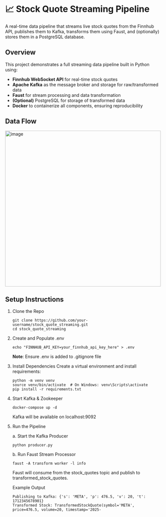 # 📈 Stock Quote Streaming Pipeline

A real-time data pipeline that streams live stock quotes from the Finnhub API, publishes them to Kafka, transforms them using Faust, and (optionally) stores them in a PostgreSQL database.

## Overview

This project demonstrates a full streaming data pipeline built in Python using:

- **Finnhub WebSocket API** for real-time stock quotes
- **Apache Kafka** as the message broker and storage for raw/transformed data
- **Faust** for stream processing and data transformation
- **(Optional)** PostgreSQL for storage of transformed data
- **Docker** to containerize all components, ensuring reproducibility

## Data Flow

<img width="502" alt="image" src="https://github.com/user-attachments/assets/6d8239fa-7d5e-4280-8b4e-228d1373604e" />

## Setup Instructions

1. Clone the Repo

    ```
    git clone https://github.com/your-username/stock_quote_streaming.git
    cd stock_quote_streaming
    ```

2. Create and Populate .env
   
    `echo "FINNHUB_API_KEY=your_finnhub_api_key_here" > .env`
    
    **Note**: Ensure .env is added to .gitignore file

3. Install Dependencies
    Create a virtual environment and install requirements:
    ```
    python -m venv venv
    source venv/bin/activate  # On Windows: venv\Scripts\activate
    pip install -r requirements.txt
    ```

4. Start Kafka & Zookeeper
   
    `docker-compose up -d`
    
    Kafka will be available on localhost:9092

5. Run the Pipeline

    a. Start the Kafka Producer
    
    `python producer.py`

    b. Run Faust Stream Processor

    `faust -A transform worker -l info`
    
    Faust will consume from the stock_quotes topic and publish to transformed_stock_quotes.

    Example Output
    
    ```
    Publishing to Kafka: {'s': 'META', 'p': 476.5, 'v': 20, 't': 1712345678901}
    Transformed Stock: TransformedStockQuote(symbol='META', price=476.5, volume=20, timestamp='2025-
    ```

